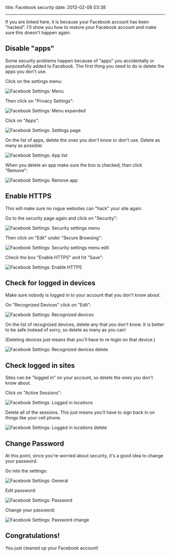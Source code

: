 title: Facebook security
date: 2013-02-08 03:38

---

If you are linked here, it is because your Facebook account has been "hacked". I'll
show you how to restore your Facebook account and make sure this doesn't happen again.

## Disable "apps"

Some security problems happen because of "apps" you accidentally or purposefully
added to Facebook. The first thing you need to do is delete the apps you don't use.

Click on the settings menu:

![Facebook Settings: Menu](/content/images/facebook-security/facebook-settings-menu.png)

Then click on "Privacy Settings":

![Facebook Settings: Menu expanded](/content/images/facebook-security/facebook-settings-menu-expanded.png)

Click on "Apps":

![Facebook Settings: Settings page](/content/images/facebook-security/facebook-settings-page.png)

On the list of apps, delete the ones you don't know or don't use. Delete as many as possible:

![Facebook Settings: App list](/content/images/facebook-security/facebook-settings-app-list.png)

When you delete an app make sure the box is checked, then click "Remove":

![Facebook Settings: Remove app](/content/images/facebook-security/remove-app.png)



## Enable HTTPS

This will make sure no rogue websites can "hack" your site again.

Go to the security page again and click on "Security":

![Facebook Settings: Security settings menu](/content/images/facebook-security/security-settings-menu.png)

Then click on "Edit" under "Secure Browsing":

![Facebook Settings: Security settings menu edit](/content/images/facebook-security/security-settings-menu-edit.png)

Check the box "Enable HTTPS" and hit "Save":

![Facebook Settings: Enable HTTPS](/content/images/facebook-security/security-settings-enable-https.png)


## Check for logged in devices

Make sure nobody is logged in to your account that you don't know about.

On "Recognized Devices" click on "Edit":

![Facebook Settings: Recognized devices](/content/images/facebook-security/security-settings-recognized-devices.png)

On the list of recognized devices, delete any that you don't know. It is better to be safe instead of sorry, so delete as many as you can!

(Deleting devices just means that you'll have to re-login on that device.)

![Facebook Settings: Recognized devices delete](/content/images/facebook-security/security-settings-recognized-devices-delete.png)


## Check logged in sites

Sites can be "logged in" on your account, so delete the ones you don't know about.

Click on "Active Sessions":

![Facebook Settings: Logged in locations](/content/images/facebook-security/security-settings-logged-in-locations.png)

Delete all of the sessions. This just means you'll have to sign back in on things like your cell phone.

![Facebook Settings: Logged in locations delete](/content/images/facebook-security/security-settings-logged-in-locations-delete.png)


## Change Password

At this point, since you're worried about security, it's a good idea to change your password.

Go into the settings:

![Facebook Settings: General](/content/images/facebook-security/facebook-settings-general.png)

Edit password:

![Facebook Settings: Password](/content/images/facebook-security/facebook-settings-password.png)

Change your password:

![Facebook Settings: Password change](/content/images/facebook-security/facebook-settings-password-change.png)


## Congratulations!

You just cleaned up your Facebook account!
